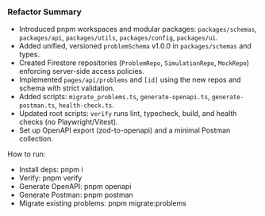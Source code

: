 ### Refactor Summary

- Introduced pnpm workspaces and modular packages: `packages/schemas`, `packages/api`, `packages/utils`, `packages/config`, `packages/ui`.
- Added unified, versioned `problemSchema` v1.0.0 in `packages/schemas` and types.
- Created Firestore repositories (`ProblemRepo`, `SimulationRepo`, `MockRepo`) enforcing server-side access policies.
- Implemented `pages/api/problems` and `[id]` using the new repos and schema with strict validation.
- Added scripts: `migrate_problems.ts`, `generate-openapi.ts`, `generate-postman.ts`, `health-check.ts`.
- Updated root scripts: `verify` runs lint, typecheck, build, and health checks (no Playwright/Vitest).
- Set up OpenAPI export (zod-to-openapi) and a minimal Postman collection.

How to run:
- Install deps: pnpm i
- Verify: pnpm verify
- Generate OpenAPI: pnpm openapi
- Generate Postman: pnpm postman
- Migrate existing problems: pnpm migrate:problems

